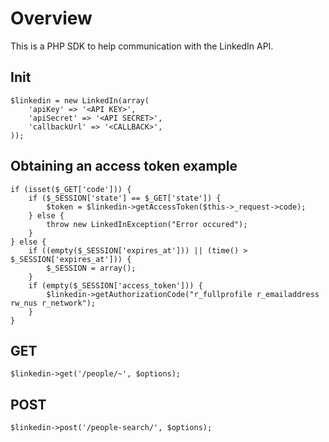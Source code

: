 # Overview
This is a PHP SDK to help communication with the LinkedIn API.

## Init
	$linkedin = new LinkedIn(array(
		'apiKey' => '<API KEY>',
		'apiSecret' => '<API SECRET>',
		'callbackUrl' => '<CALLBACK>',
	));

## Obtaining an access token example

	if (isset($_GET['code'])) {
		if ($_SESSION['state'] == $_GET['state']) {
			$token = $linkedin->getAccessToken($this->_request->code);
		} else {
			throw new LinkedInException("Error occured");
		}
	} else { 
		if ((empty($_SESSION['expires_at'])) || (time() > $_SESSION['expires_at'])) {
			$_SESSION = array();
		}
		if (empty($_SESSION['access_token'])) {
			$linkedin->getAuthorizationCode("r_fullprofile r_emailaddress rw_nus r_network");
		}
	}

## GET


	$linkedin->get('/people/~', $options);
	
## POST

	$linkedin->post('/people-search/', $options);